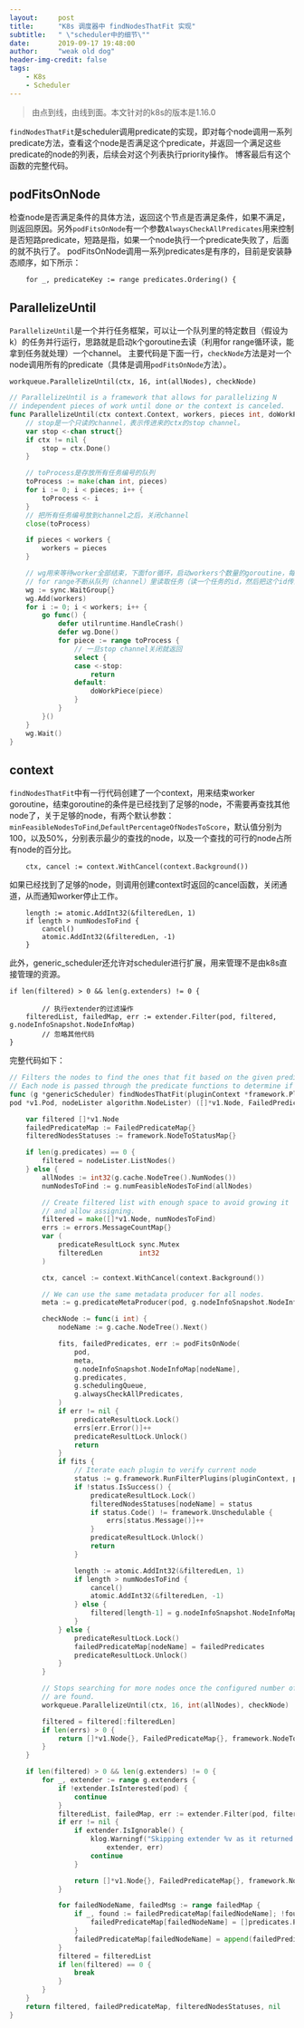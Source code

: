 ```yaml
---
layout:     post
title:      "K8s 调度器中 findNodesThatFit 实现"
subtitle:   " \"scheduler中的细节\""
date:       2019-09-17 19:48:00
author:     "weak old dog"
header-img-credit: false
tags:
    - K8s
    - Scheduler
---
```


> 由点到线，由线到面。本文针对的k8s的版本是1.16.0

`findNodesThatFit`是scheduler调用predicate的实现，即对每个node调用一系列predicate方法，查看这个node是否满足这个predicate，并返回一个满足这些predicate的node的列表，后续会对这个列表执行priority操作。
博客最后有这个函数的完整代码。

## podFitsOnNode
检查node是否满足条件的具体方法，返回这个节点是否满足条件，如果不满足，则返回原因。另外`podFitsOnNode`有一个参数`AlwaysCheckAllPredicates`用来控制是否短路predicate，短路是指，如果一个node执行一个predicate失败了，后面的就不执行了。
podFitsOnNode调用一系列predicates是有序的，目前是安装静态顺序，如下所示：
```golang
	for _, predicateKey := range predicates.Ordering() {
```

## ParallelizeUntil
`ParallelizeUntil`是一个并行任务框架，可以让一个队列里的特定数目（假设为k）的任务并行运行，思路就是启动k个goroutine去读（利用for range循环读，能拿到任务就处理）一个channel。
主要代码是下面一行，`checkNode`方法是对一个node调用所有的predicate（具体是调用`podFitsOnNode`方法）。

`workqueue.ParallelizeUntil(ctx, 16, int(allNodes), checkNode)`

```go
// ParallelizeUntil is a framework that allows for parallelizing N
// independent pieces of work until done or the context is canceled.
func ParallelizeUntil(ctx context.Context, workers, pieces int, doWorkPiece DoWorkPieceFunc) {
	// stop是一个只读的channel，表示传进来的ctx的stop channel。
	var stop <-chan struct{}
	if ctx != nil {
		stop = ctx.Done()
	}

    // toProcess是存放所有任务编号的队列
	toProcess := make(chan int, pieces)
	for i := 0; i < pieces; i++ {
		toProcess <- i
	}
	// 把所有任务编号放到channel之后，关闭channel
	close(toProcess)

	if pieces < workers {
		workers = pieces
	}

	// wg用来等待worker全部结束，下面for循环，启动workers个数量的goroutine，每个goroutine都是一个
	// for range不断从队列（channel）里读取任务（读一个任务的id，然后把这个id传递给处理函数`doWorkPiece`）。
	wg := sync.WaitGroup{}
	wg.Add(workers)
	for i := 0; i < workers; i++ {
		go func() {
			defer utilruntime.HandleCrash()
			defer wg.Done()
			for piece := range toProcess {
				// 一旦stop channel关闭就返回
				select {
				case <-stop:
					return
				default:
					doWorkPiece(piece)
				}
			}
		}()
	}
	wg.Wait()
}
```
## context
`findNodesThatFit`中有一行代码创建了一个context，用来结束worker goroutine，结束goroutine的条件是已经找到了足够的node，不需要再查找其他node了，关于足够的node，有两个默认参数：`minFeasibleNodesToFind`,`DefaultPercentageOfNodesToScore`，默认值分别为100，以及50%，分别表示最少的查找的node，以及一个查找的可行的node占所有node的百分比。
```golang
	ctx, cancel := context.WithCancel(context.Background())
```
如果已经找到了足够的node，则调用创建context时返回的cancel函数，关闭通道，从而通知worker停止工作。
```golang
	length := atomic.AddInt32(&filteredLen, 1)
	if length > numNodesToFind {
		cancel()
		atomic.AddInt32(&filteredLen, -1)
	} 
```

此外，generic_scheduler还允许对scheduler进行扩展，用来管理不是由k8s直接管理的资源。
```golang
if len(filtered) > 0 && len(g.extenders) != 0 {

        // 执行extender的过滤操作
	filteredList, failedMap, err := extender.Filter(pod, filtered, g.nodeInfoSnapshot.NodeInfoMap)
        // 忽略其他代码
}
```

完整代码如下：
```go
// Filters the nodes to find the ones that fit based on the given predicate functions
// Each node is passed through the predicate functions to determine if it is a fit
func (g *genericScheduler) findNodesThatFit(pluginContext *framework.PluginContext, 
pod *v1.Pod, nodeLister algorithm.NodeLister) ([]*v1.Node, FailedPredicateMap, framework.NodeToStatusMap, error) {

	var filtered []*v1.Node
	failedPredicateMap := FailedPredicateMap{}
	filteredNodesStatuses := framework.NodeToStatusMap{}

	if len(g.predicates) == 0 {
		filtered = nodeLister.ListNodes()
	} else {
		allNodes := int32(g.cache.NodeTree().NumNodes())
		numNodesToFind := g.numFeasibleNodesToFind(allNodes)

		// Create filtered list with enough space to avoid growing it
		// and allow assigning.
		filtered = make([]*v1.Node, numNodesToFind)
		errs := errors.MessageCountMap{}
		var (
			predicateResultLock sync.Mutex
			filteredLen         int32
		)

		ctx, cancel := context.WithCancel(context.Background())

		// We can use the same metadata producer for all nodes.
		meta := g.predicateMetaProducer(pod, g.nodeInfoSnapshot.NodeInfoMap)

		checkNode := func(i int) {
			nodeName := g.cache.NodeTree().Next()

			fits, failedPredicates, err := podFitsOnNode(
				pod,
				meta,
				g.nodeInfoSnapshot.NodeInfoMap[nodeName],
				g.predicates,
				g.schedulingQueue,
				g.alwaysCheckAllPredicates,
			)
			if err != nil {
				predicateResultLock.Lock()
				errs[err.Error()]++
				predicateResultLock.Unlock()
				return
			}
			if fits {
				// Iterate each plugin to verify current node
				status := g.framework.RunFilterPlugins(pluginContext, pod, nodeName)
				if !status.IsSuccess() {
					predicateResultLock.Lock()
					filteredNodesStatuses[nodeName] = status
					if status.Code() != framework.Unschedulable {
						errs[status.Message()]++
					}
					predicateResultLock.Unlock()
					return
				}

				length := atomic.AddInt32(&filteredLen, 1)
				if length > numNodesToFind {
					cancel()
					atomic.AddInt32(&filteredLen, -1)
				} else {
					filtered[length-1] = g.nodeInfoSnapshot.NodeInfoMap[nodeName].Node()
				}
			} else {
				predicateResultLock.Lock()
				failedPredicateMap[nodeName] = failedPredicates
				predicateResultLock.Unlock()
			}
		}

		// Stops searching for more nodes once the configured number of feasible nodes
		// are found.
		workqueue.ParallelizeUntil(ctx, 16, int(allNodes), checkNode)

		filtered = filtered[:filteredLen]
		if len(errs) > 0 {
			return []*v1.Node{}, FailedPredicateMap{}, framework.NodeToStatusMap{}, errors.CreateAggregateFromMessageCountMap(errs)
		}
	}

	if len(filtered) > 0 && len(g.extenders) != 0 {
		for _, extender := range g.extenders {
			if !extender.IsInterested(pod) {
				continue
			}
			filteredList, failedMap, err := extender.Filter(pod, filtered, g.nodeInfoSnapshot.NodeInfoMap)
			if err != nil {
				if extender.IsIgnorable() {
					klog.Warningf("Skipping extender %v as it returned error %v and has ignorable flag set",
						extender, err)
					continue
				}

				return []*v1.Node{}, FailedPredicateMap{}, framework.NodeToStatusMap{}, err
			}

			for failedNodeName, failedMsg := range failedMap {
				if _, found := failedPredicateMap[failedNodeName]; !found {
					failedPredicateMap[failedNodeName] = []predicates.PredicateFailureReason{}
				}
				failedPredicateMap[failedNodeName] = append(failedPredicateMap[failedNodeName], predicates.NewFailureReason(failedMsg))
			}
			filtered = filteredList
			if len(filtered) == 0 {
				break
			}
		}
	}
	return filtered, failedPredicateMap, filteredNodesStatuses, nil
}
```